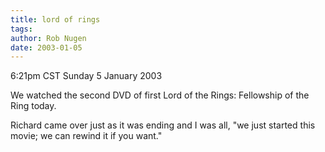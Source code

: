 ```yaml
---
title: lord of rings
tags: 
author: Rob Nugen
date: 2003-01-05
---
```


<p class=date>6:21pm CST Sunday 5 January 2003</p>

<p>We watched the second DVD of first Lord of the Rings: Fellowship of
the Ring today.</p>

<p>Richard came over just as it was ending and I was all, "we just
started this movie; we can rewind it if you want."</p>
